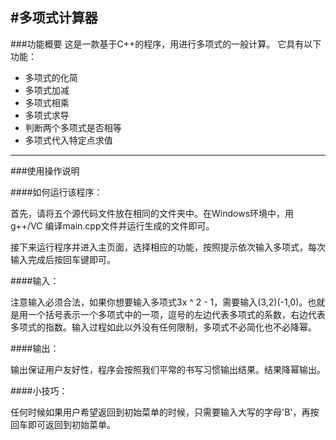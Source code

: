 ﻿#多项式计算器
---
###功能概要
这是一款基于C++的程序，用进行多项式的一般计算。
它具有以下功能：

* 多项式的化简
* 多项式加减
* 多项式相乘
* 多项式求导
* 判断两个多项式是否相等
* 多项式代入特定点求值

---
###使用操作说明

####如何运行该程序：

首先，请将五个源代码文件放在相同的文件夹中。在Windows环境中，用 g++/VC 编译main.cpp文件并运行生成的文件即可。

接下来运行程序并进入主页面，选择相应的功能，按照提示依次输入多项式，每次输入完成后按回车键即可。

####输入：

注意输入必须合法，如果你想要输入多项式3x ^ 2  - 1，需要输入(3,2)(-1,0)。也就是用一个括号表示一个多项式中的一项，逗号的左边代表多项式的系数，右边代表多项式的指数。输入过程如此以外没有任何限制，多项式不必简化也不必降幂。

####输出：

输出保证用户友好性，程序会按照我们平常的书写习惯输出结果。结果降幂输出。

####小技巧：

任何时候如果用户希望返回到初始菜单的时候，只需要输入大写的字母'B'，再按回车即可返回到初始菜单。
